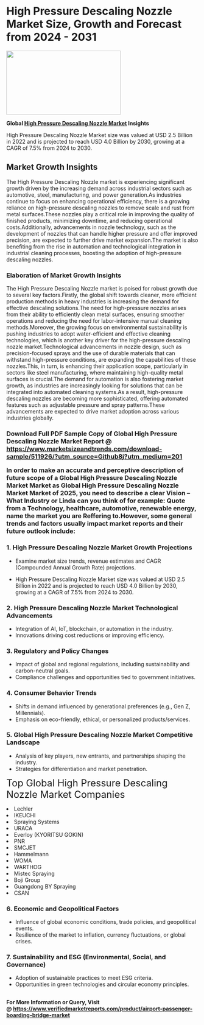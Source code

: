 <H1>High Pressure Descaling Nozzle Market Size, Growth and Forecast from 2024 - 2031</H1><img class="aligncenter size-medium wp-image-584254" src="https://thirdeyenews.in/wp-content/uploads/2024/09/Global-Market-Research-300x168.jpeg" alt="" width="300" height="168" /><p><strong>Global&nbsp;<a href="https://www.marketsizeandtrends.com/download-sample/511926/?utm_source=Github8j?utm_medium=201">High Pressure Descaling Nozzle Market</a> Insights</strong></p><p>High Pressure Descaling Nozzle Market size was valued at USD 2.5 Billion in 2022 and is projected to reach USD 4.0 Billion by 2030, growing at a CAGR of 7.5% from 2024 to 2030.</p><p><h2>Market Growth Insights</h2> The High Pressure Descaling Nozzle market is experiencing significant growth driven by the increasing demand across industrial sectors such as automotive, steel, manufacturing, and power generation.As industries continue to focus on enhancing operational efficiency, there is a growing reliance on high-pressure descaling nozzles to remove scale and rust from metal surfaces.These nozzles play a critical role in improving the quality of finished products, minimizing downtime, and reducing operational costs.Additionally, advancements in nozzle technology, such as the development of nozzles that can handle higher pressure and offer improved precision, are expected to further drive market expansion.The market is also benefiting from the rise in automation and technological integration in industrial cleaning processes, boosting the adoption of high-pressure descaling nozzles.<h3>Elaboration of Market Growth Insights</h3> The High Pressure Descaling Nozzle market is poised for robust growth due to several key factors.Firstly, the global shift towards cleaner, more efficient production methods in heavy industries is increasing the demand for effective descaling solutions.The need for high-pressure nozzles arises from their ability to efficiently clean metal surfaces, ensuring smoother operations and reducing the need for labor-intensive manual cleaning methods.Moreover, the growing focus on environmental sustainability is pushing industries to adopt water-efficient and effective cleaning technologies, which is another key driver for the high-pressure descaling nozzle market.Technological advancements in nozzle design, such as precision-focused sprays and the use of durable materials that can withstand high-pressure conditions, are expanding the capabilities of these nozzles.This, in turn, is enhancing their application scope, particularly in sectors like steel manufacturing, where maintaining high-quality metal surfaces is crucial.The demand for automation is also fostering market growth, as industries are increasingly looking for solutions that can be integrated into automated cleaning systems.As a result, high-pressure descaling nozzles are becoming more sophisticated, offering automated features such as adjustable pressure and spray patterns.These advancements are expected to drive market adoption across various industries globally.<h3></p><p><span class=""><strong>Download Full PDF Sample Copy of Global High Pressure Descaling Nozzle Market Report</strong> @ <a href="https://www.marketsizeandtrends.com/download-sample/511926/?utm_source=Github8j?utm_medium=201" target="_blank">https://www.marketsizeandtrends.com/download-sample/511926/?utm_source=Github8j?utm_medium=201</a></span></p><p>In order to make an accurate and perceptive description of future scope of a Global&nbsp;High Pressure Descaling Nozzle Market Market as Global&nbsp;High Pressure Descaling Nozzle Market Market of 2025, you need to describe a clear Vision &ndash; What Industry or Linda can you think of for example: Quote from a Technology, healthcare, automotive, renewable energy, name the market you are Reffering to.However, some general trends and factors usually impact market reports and their future outlook include:</p><h3>1.&nbsp;<strong>High Pressure Descaling Nozzle Market Growth Projections</strong></h3><ul><li>Examine market size trends, revenue estimates and CAGR (Compounded Annual Growth Rate) projections.</li><li><p>High Pressure Descaling Nozzle Market size was valued at USD 2.5 Billion in 2022 and is projected to reach USD 4.0 Billion by 2030, growing at a CAGR of 7.5% from 2024 to 2030.</p></li></ul><h3>2.&nbsp;<strong>High Pressure Descaling Nozzle Market Technological Advancements</strong></h3><ul><li>Integration of AI, IoT, blockchain, or automation in the industry.</li><li>Innovations driving cost reductions or improving efficiency.</li></ul><h3>3.&nbsp;<strong>Regulatory and Policy Changes</strong></h3><ul><li>Impact of global and regional regulations, including sustainability and carbon-neutral goals.</li><li>Compliance challenges and opportunities tied to government initiatives.</li></ul><h3>4.&nbsp;<strong>Consumer Behavior Trends</strong></h3><ul><li>Shifts in demand influenced by generational preferences (e.g., Gen Z, Millennials).</li><li>Emphasis on eco-friendly, ethical, or personalized products/services.</li></ul><h3>5.&nbsp;<strong>Global High Pressure Descaling Nozzle Market Competitive Landscape</strong></h3><ul><li>Analysis of key players, new entrants, and partnerships shaping the industry.</li><li>Strategies for differentiation and market penetration.</li></ul><p data-pm-slice="1 1 []"><span style="color: inherit; font-family: inherit; font-size: 25px;">Top Global High Pressure Descaling Nozzle Market Companies</span></p><div class="" data-test-id=""><p><li>Lechler</li><li> IKEUCHI</li><li> Spraying Systems</li><li> URACA</li><li> Everloy (KYORITSU GOKIN)</li><li> PNR</li><li> SMCJET</li><li> Hammelmann</li><li> WOMA</li><li> WARTHOG</li><li> Mistec Spraying</li><li> Boji Group</li><li> Guangdong BY Spraying</li><li> CSAN</li></p></div><h3>6.&nbsp;<strong>Economic and Geopolitical Factors</strong></h3><ul><li>Influence of global economic conditions, trade policies, and geopolitical events.</li><li>Resilience of the market to inflation, currency fluctuations, or global crises.</li></ul><h3>7.&nbsp;<strong>Sustainability and ESG (Environmental, Social, and Governance)</strong></h3><ul><li>Adoption of sustainable practices to meet ESG criteria.</li><li>Opportunities in green technologies and circular economy principles.</li></ul><h2><strong style="font-size: 14px;">For More Information or Query, Visit @&nbsp;</strong><a style="background-color: #ffffff; font-size: 14px;" href="https://www.marketsizeandtrends.com/report/high-pressure-descaling-nozzle-market/" target="_blank">https://www.verifiedmarketreports.com/product/airport-passenger-boarding-bridge-market</a></h2>